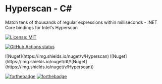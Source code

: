 # Hyperscan - C#

Match tens of thousands of regular expressions within milliseconds - .NET Core bindings for Intel's Hyperscan

[![License: MIT](https://img.shields.io/badge/License-MIT-yellow.svg)](https://github.com/bbougot/Hyperscan-csharp/blob/master/LICENSE)
<p align="left">
  <a href="https://github.com/bbougot/Hyperscan-csharp/actions"><img alt="GitHub Actions status" src="https://github.com/bbougot/Hyperscan-csharp/workflows/Build%20%26%20Test/badge.svg"></a>
</p>
![Nuget](https://img.shields.io/nuget/v/Hyperscan)
![Nuget](https://img.shields.io/nuget/dt/![Nuget](https://img.shields.io/nuget/v/Hyperscan))

[![forthebadge](http://forthebadge.com/images/badges/made-with-c-sharp.svg)](http://forthebadge.com) [![forthebadge](http://forthebadge.com/images/badges/built-with-love.svg)](http://forthebadge.com)



